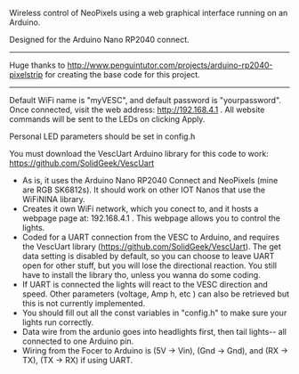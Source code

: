 Wireless control of NeoPixels using a web graphical interface running on an Arduino.

Designed for the Arduino Nano RP2040 connect. 

--------------------------------------------------------------------------------------------------------------------------------------------------------------------------
Huge thanks to  <http://www.penguintutor.com/projects/arduino-rp2040-pixelstrip>  for creating the base code for this project.

--------------------------------------------------------------------------------------------------------------------------------------------------------------------------

Default WiFi name is "myVESC", and default password is "yourpassword". Once connected, visit the web address: http://192.168.4.1 .  All website commands will be sent to the LEDs on clicking Apply.

Personal LED parameters should be set in config.h

You must download the VescUart Arduino library for this code to work: https://github.com/SolidGeek/VescUart 



- As is, it uses the Arduino Nano RP2040 Connect and NeoPixels (mine are RGB SK6812s). It should work on other IOT Nanos that use the WiFiNINA library.
- Creates it own WiFi network, which you conect to, and it hosts a webpage page at: 192.168.4.1 . This webpage allows you to control the lights. 
- Coded for a UART connection from the VESC to Arduino, and requires the VescUart library (https://github.com/SolidGeek/VescUart). The get data setting is disabled by default, so you can choose to leave UART open for other stuff, but you will lose the directional reaction. You still have to install the library tho, unless you wanna do some coding. 
-  If UART is connected the lights will react to the VESC direction and speed. Other parameters (voltage,  Amp h, etc ) can also be retrieved but this is not currently implemented.  
- You should fill out all the const variables in "config.h" to make sure your lights run correctly.  
- Data wire from the ardunio goes into headlights first, then tail lights-- all connected to one Arduino pin. 
- Wiring from the Focer to Arduino is (5V -> Vin), (Gnd  ->  Gnd), and (RX -> TX), (TX -> RX) if using UART.
